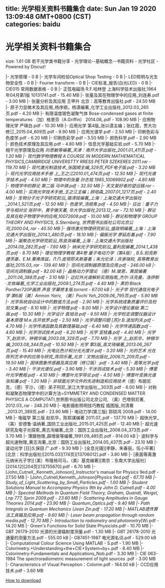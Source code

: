 
title: 光学相关资料书籍集合
date: Sun Jan 19 2020 13:09:48 GMT+0800 (CST)    
categories: baidu
---

# 光学相关资料书籍集合
size: 1.61 GB
 若干光学类书籍分享 - 光学理论--基础概念--书籍资料 - 光学社区 - Powered by Discuz!
 
|- 光学原理 - 0 B
|- 光学车间检验Optical Shop Testing - 0 B
|- LED照明与光生物安全性 - 0 B
|- Fourier transform - 0 B
|- CIE标准_报告(白光LED) - 0 B
|- CIE015  常用数据表格 - 0 B
|- 正弦电磁场 R.F.哈林登 上海科学技术出版社,1964年04月第1版 10131741.pdf - 15.40 MB
|- 张量及其在物理学中的应用_刘连寿.pdf - 3.00 MB
|- 张量分析及其应用 王甲升 北京：高等教育出版社.pdf - 24.50 MB
|- 原子力显微术及其应用_杨序纲，杨潇编著_化学工业出版社_2012.03_265页.pdf - 4.20 MB
|- 有限温度玻色凝聚气体 Bose-condensed gases at finite temperatures （加）格里芬（A.Griffin） 2014.08,.pdf - 108.90 MB
|- 应用物理光学 严瑛白.pdf - 10.30 MB
|- 应用光学 第4版_张以谟主编；张红霞，贾大功修订_2015.04_609页.pdf - 9.90 MB
|- 应用光谱学.pdf - 2.50 MB
|- 印刷色彩与色度学.pdf - 6.20 MB
|- 印刷色彩学.pdf - 3.50 MB
|- 颜色科学.pdf - 2.90 MB
|- 颜色技术原理及其应用.pdf - 4.80 MB
|- 信息光学基础实验.pdf - 5.70 MB
|- 相干光学原理及应用 _刘思敏等编著_天津：南开大学出版社_2001.01_411页.pdf - 1.20 MB
|- 现代数学物理教程 A COURSE IN MODERN MATHEMATICAL PHYSICS,CAMBRIDGE UNIVERSTTY RRESS  PETER SZEKERES 2011.rar - 119.70 MB
|- 现代激光制造技术_张国顺主编_329页_PDF电子版.pdf - 3.20 MB
|- 现代光学应用技术手册  上_王之江2010.01_474页.pdf - 12.50 MB
|- 现代光谱学技术.pdf - 4.50 MB
|- 物理中的张量 孙志铭 1985_10069902.pdf - 4.80 MB
|- 物理学中的群论 第二版 马中骐.pdf - 32.50 MB
|- 天文爱好者的望远镜.rar - 4.00 MB
|- 实用光学技术手册_王之江主编；顾培森_2007.01_1217页.pdf - 2.40 MB
|- 生物分子光子学研究前沿_骆清铭编著_上海：上海交通大学出版社_2014.1_521页.pdf - 12.50 MB
|- 色度学_汤顺青.pdf - 4.50 MB
|- 日出：量子力学与相对论 张轩中，黄宇傲天著, 华大学出版社,2013.12,.rar - 72.10 MB
|- 群论及其在粒子物理学中的应用_10072608.pdf - 10.00 MB
|- 群论和物理学 GROUP THEORY AND PHYSICS, S.Sternberg, 世界图书出版社公司北京公司,2000.04,.rar - 40.50 MB
|- 强场激光物理研究前沿_盛政明编著_上海：上海交通大学出版社_2014.1_480页.pdf - 18.10 MB
|- 偏振光学 廖延彪着.pdf - 7.90 MB
|- 凝聚态光学研究前沿_陈良尧编著_上海：上海交通大学出版社_2014.09_282页.pdf - 7.60 MB
|- 纳米光子学研究前沿_童利民编著_2014.1_438页.pdf - 8.70 MB
|- 理论物理学教程  第4卷  量子电动力学（第4版）, В.Б.别克斯捷茨基，Е.М.栗弗席兹，Л.П.皮塔耶夫斯基著；朱允伦译；庆承瑞校, 高等教育出版社,2015.03,.rar - 139.40 MB
|- 空间光调制器原理及应用.pdf - 246.00 kB
|- 空间光调制器.pdf - 82.00 kB
|- 晶格动力学理论 _（德）M.玻恩，黄昆编著_2011.06_388页.pdf - 3.10 MB
|- 近红外光谱解析实用指南_杰尔·沃克曼，洛伊斯·文依编著_化学工业出版社_2009.1_274页.pdf - 4.40 MB
|- 黑豹 Black Panther720P画质 声音 字幕修复版.torrent - 67.00 kB
|- 光子学 现代通信光电子学 第6版_（美）Amnon Yariv, （美）Pochi Yeh_2009.06_795页.pdf - 5.90 MB
|- 光学系统自动设计中的数值方法.pdf - 2.90 MB
|- 光学系统成象质量评价及检验文集.pdf - 8.10 MB
|- 光学物理.pdf - 8.00 MB
|- 光学设计理论基础 第二版.pdf - 10.30 MB
|- 光学设计  袁旭沧.pdf - 9.50 MB
|- 光学检定调整仪器设计基本原理 M.я.古开依罗.pdf - 2.50 MB
|- 光学调整问题 [苏]г.B.波加列夫.pdf - 4.70 MB
|- 光学传递函数及其数理基础.pdf - 6.40 MB
|- 光学传递函数.pdf - 4.60 MB
|- 光学测试技术.pdf - 6.20 MB
|- 光学 宣桂鑫.pdf - 4.40 MB
|- 光学  下_赵凯华，钟锡华编_2003.08_329页.pdf - 7.70 MB
|- 光学  上_赵凯华，钟锡华编_2003.08_344页.pdf - 10.50 MB
|- 光学  第3版_高文琦编著_2013.06_267页.pdf - 15.40 MB
|- 光电比色计和分光光度计.pdf - 3.20 MB
|- 光的艺术  光在陈列艺术中的应用与研究_陈同乐著_北京：文物出版社_2006.11_209页.pdf - 19.50 MB
|- 固体图象传感器及其应用（修订版）.pdf - 3.40 MB
|- 高等光学.pdf - 3.40 MB
|- 干涉光谱仪.pdf - 3.90 MB
|- 干涉测试技术.pdf - 5.30 MB
|- 傅里叶光学教程.pdf - 4.10 MB
|- 傅里叶光学导论.pdf - 4.50 MB
|- 傅里叶变换光谱 张知廉.pdf - 1.20 MB
|- 非球面光学元件的先进制造和应用技术_（德）布朗尼克，（德）亨沙，（德）弟子阿尼_浙江大学出版社__303页.pdf - 6.00 MB
|- 对称和凝聚态物理学中的计算方法=SYMMETRY AND CONDENSED MATTER PHYSICS A COMPUTATI,世界图书出版公司北京公司, （美）巴塔努尼著, 2012.03,.rar - 248.20 MB
|- 电影摄影照明技巧教程  插图版_何清著_2013.01_389页.pdf - 23.90 MB
|- 电动力学(第三版) 郭硕鸿 2008.pdf - 14.00 MB
|- 电磁学 第三版 赵凯华，陈熙谋编著 2011.07,.pdf - 137.70 MB
|- 超快光学_（美）安德鲁·温纳著_国防工业出版社_2015.01_425页.pdf - 12.40 MB
|- 超光速研究及电子光探索_黄志洵编著_北京：国防工业出版社_2008.04_373页.pdf - 3.70 MB
|- 薄膜物理_薛增泉等编著_1991.09_485页.pdf - 914.00 kB
|- 波科学与超光速物理_黄志洵著_北京：国防工业出版社_2014.05_437页.pdf - 23.10 MB
|- 波动光学 [日]久保田 广.pdf - 9.30 MB
|- [全息光镊][李静，朱春丽，伍小平著][北京：科学出版社][2015.03][174页][13706012].pdf - 3.80 MB
|- [表面等离激元纳米光子学][（美）布隆格司马，（美）基克编著][南京：东南大学出版社][2014.12][204页][13755670].pdf - 6.70 MB
|- [John_Cutnell,_Kenneth_Johnson]_Instructor's manual for Physics 9ed.pdf - 27.50 MB
|- [John_Cutnell,Kenneth_Johnson]_Physics 9ed.pdf - 67.70 MB
|- Study_of_Light_Scattering_by_Small_Particles.pdf - 1.00 MB
|- Student Solutions Manual to Accompany Physics 9th by John D. Cutnell.pdf - 4.00 MB
|- Spectral Methods In Quantum Field Theory, Graham, Quandt, Weigel, Lnp 777, Sprin 2009.pdf - 23.60 MB
|- Scattering Amplitudes in Gauge Theories 2014.pdf - 23.90 MB
|- Quantum_Optics.pdf - 9.40 MB
|- Path Integrals in Quantum Mechanics (Jean Zin.pdf - 17.20 MB
|- MATLAB遗传算法工具箱及应用.pdf - 9.60 MB
|- Laser beam propagation through random media.pdf - 12.70 MB
|- Introduction to radiometry and photometry_[Wi.pdf - 14.20 MB
|- Green's Functions for Solid State Physicists.pdf - 10.70 MB
|- GBT 26179-2010 光源的光谱辐射度测量.pdf - 1.30 MB
|- GBT 26178-2010 光通量的测量方法.pdf - 555.00 kB
|- GB7451-1987 电光源名词.pdf - 529.00 kB
|- Computational Colour Science Using MATLAB - S.pdf - 1.90 MB
|- Colorimetry.+Understanding+the+CIE+System+by+.pdf - 8.40 MB
|- Colorimetry-Fundamentals and Applications_Nob.pdf - 3.30 MB
|- CIE 063-1984 The spectroradiometric measurement of light sources .pdf - 3.00 MB
|- Characteristics of Visual Perception：Colorim.pdf - 164.00 kB
|- CCD应用技术.pdf - 3.60 MB

[How to download](https://bpcam.bemobtrk.com/go/2ceec3aa-1ca2-46d6-b9ff-aaa5c184517c?jno=676)